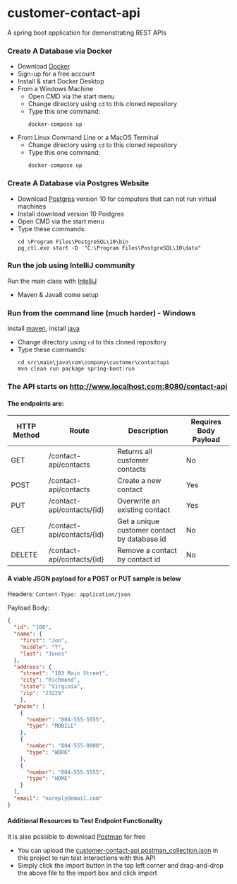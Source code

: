 # customer-contact-api
A spring boot application for demonstrating REST APIs

### Create A Database via Docker
 - Download [Docker](https://www.docker.com/products/docker-desktop)
 - Sign-up for a free account
 - Install & start Docker Desktop
 - From a Windows Machine
    - Open CMD via the start menu
    - Change directory using `cd` to this cloned repository 
    - Type this one command: 
        ```
        docker-compose up
      ```
  - From Linux Command Line or a MacOS Terminal
    - Change directory using `cd` to this cloned repository 
     - Type this one command: 
        ```
        docker-compose up
       ```
 
### Create A Database via Postgres Website
 - Download [Postgres](https://www.postgresql.org/download) version 10 for computers that can not run 
 virtual machines
 - Install download version 10 Postgres
 - Open CMD via the start menu
 - Type these commands:
    ```
    cd \Program Files\PostgreSQL\10\bin
    pg_ctl.exe start -D  "C:\Program Files\PostgreSQL\10\data"
   ```

### Run the job using IntelliJ community
Run the main class with [IntelliJ](https://www.jetbrains.com/idea/download/)
 - Maven & Java8 come setup

### Run from the command line (much harder) - Windows
Install [maven](https://howtodoinjava.com/maven/how-to-install-maven-on-windows/), 
install [java](https://java.com/en/download/help/download_options.xml)
 - Change directory using `cd` to this cloned repository 
 - Type these commands: 
    ```
    cd src\main\java\com\company\customer\contactapi
    mvn clean run package spring-boot:run
    ```
 
### The API starts on http://www.localhost.com:8080/contact-api

#### The endpoints are:

HTTP Method | Route | Description | Requires Body Payload
------------|-------|-------------|----------------------
GET | /contact-api/contacts | Returns all customer contacts| No
POST | /contact-api/contacts | Create a new contact | Yes
PUT | /contact-api/contacts/{id} | Overwrite an existing contact | Yes
GET |/contact-api/contacts/{id} | Get a unique customer contact by database id | No
DELETE | /contact-api/contacts/{id} | Remove a contact by contact id | No

#### A viable JSON payload for a POST or PUT sample is below
Headers: 
    ```
    Content-Type: application/json
    ```

Payload Body: 
```json
{
  "id": "100",
  "name": {
    "first": "Jon",
    "middle": "T",
    "last": "Jones"
  },
  "address": {
    "street": "103 Main Street",
    "city": "Richmond",
    "state": "Virginia",
    "zip": "23229"
    },
  "phone": [
    {
      "number": "804-555-5555",
      "type": "MOBILE"
    }, 
    {
      "number": "804-555-0000",
      "type": "WORK"
    }, 
    {
      "number": "804-555-5555",
      "type": "HOME"
    }
  ],
  "email": "noreply@email.com"
}
```

#### Additional Resources to Test Endpoint Functionality
It is also possible to download [Postman](https://www.getpostman.com/) for free
 - You can upload the [customer-contact-api.postman_collection.json](./customer-contact-api.postman_collection.json) in 
 this project to run test interactions with this API
 - Simply click the import button in the top left corner and drag-and-drop the above file to the import box and click 
 import